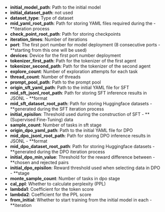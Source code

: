 - **initial_model_path**: Path to the initial model 
- **initial_dataset_path**: not used  
- **dataset_type**: Type of dataset  
- **mid_yaml_root_path**: Path for storing YAML files required during the - **iteration process 
- **check_point_root_path**: Path for storing checkpoints  
- **iteration_times**: Number of iterations 
- **port**: The first port number for model deployment (8 consecutive ports - **starting from this one will be used)  
- **devices**: Device for the first port number deployment 
- **tokenizer_first_path**: Path for the tokenizer of the first agent 
- **tokenizer_second_path**: Path for the tokenizer of the second agent  
- **explore_count**: Number of exploration attempts for each task  
- **thread_count**: Number of threads  
- **prompt_pool_path**: Path to the prompt pool  
- **origin_sft_yaml_path**: Path to the initial YAML file for SFT 
- **mid_sft_jsonl_root_path**: Path for storing SFT inference results in JSONL - **format 
- **mid_sft_dataset_root_path**: Path for storing Huggingface datasets - **generated during the SFT iteration process  
- **initial_episilon**: Threshold used during the construction of SFT - **(Supervised Fine-Tuning) data
- **sample_count**: Number of tasks in sft stage 
- **origin_dpo_yaml_path**: Path to the initial YAML file for DPO 
- **mid_dpo_jsonl_root_path**: Path for storing DPO inference results in JSONL - **format 
- **mid_dpo_dataset_root_path**: Path for storing Huggingface datasets - **generated during the DPO iteration process  
- **initial_dpo_min_value**: Threshold for the reward difference between - **chosen and rejected pairs  
- **initial_dpo_episilon**: Reward threshold used when selecting data in DPO - **stage 
- **monte_sample_count**: Number of tasks in dpo stage 
- **cal_ppl**: Whether to calculate perplexity (PPL) 
- **lambda1**: Coefficient for the token score 
- **lambda2**: Coefficient for the PPL score 
- **from_initial**: Whether to start training from the initial model in each - **iteration 